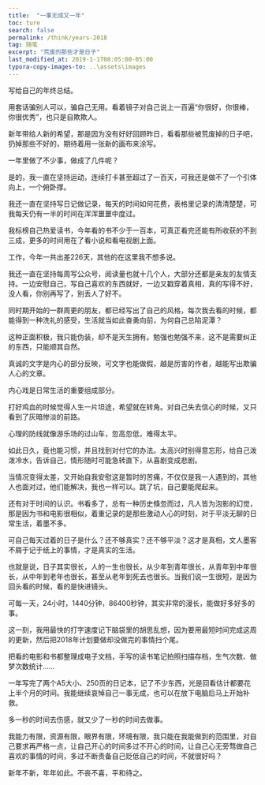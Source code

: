 ```yaml
---
title:  "一事无成又一年"
toc: ture
search: false
permalink: /think/years-2018
tag: 随笔
excerpt: "荒废的那些才是日子"
last_modified_at: 2019-1-1T08:05:00-05:00
typora-copy-images-to: ..\assets\images
---
```


写给自己的年终总结。

用套话骗别人可以，骗自己无用。看着镜子对自己说上一百遍“你很好，你很棒，你很优秀”，也只是自欺欺人。

新年带给人新的希望，那是因为没有好好回顾昨日，看看那些被荒废掉的日子吧，扔掉那些不好的，期待着用一张新的画布来涂写。

一年里做了不少事，做成了几件呢？

是的，我一直在坚持运动，连续打卡甚至超过了一百天，可我还是做不了一个引体向上，一个俯卧撑。

我还一直在坚持写日记做记录，每天的时间如何花费，表格里记录的清清楚楚，可我每天仍有一半的时间在浑浑噩噩中度过。

我标榜自己热爱读书，今年看的书不少于一百本，可真正看完还能有所收获的不到三成，更多的时间用在了看小说和看电视剧上面。

工作，今年一共出差226天，其他的在这里我不想多说。

我还一直在坚持每周写公众号，阅读量也就十几个人，大部分还都是亲友的友情支持。一边安慰自己，写自己喜欢的东西就好，一边又戳穿着真相，真的写得不好，没人看，你别再写了，别丢人了好不。

同时期开始的一群周更的朋友，都已经写出了自己的风格，每次我去看的时候，都能得到一种洗礼的感受，生活就当如此奋勇向前，为何自己总陷泥潭？

这种正面积极，我只能伪装，却不是天生拥有。勉强也勉强不来，这不是需要纠正的东西，只能顺其自然。

真诚的文字是内心的部分反映，可文字也能做假，越是厉害的作者，越能写出欺骗人心的文章。

内心戏是日常生活的重要组成部分。

打好鸡血的时候觉得人生一片坦途，希望就在转角。对自己失去信心的时候，又只看到了灰暗惨淡的前路。

心理的防线就像游乐场的过山车，忽高忽低，难得太平。

如此日久，竟也能习惯，并且找到对付它的办法。太高兴时别得意忘形，给自己泼泼冷水，告诉自己，情形随时可能急转直下，从喜剧变成悲剧。

当情况变得太差，又开始自我安慰这是暂时的苦痛，不仅仅是我一人遇到的，其他人也面对过，他们能解决，我也一样可以。跳了坑，自己要能爬起来。

还有对于时间的认识。书看多了，总有一种历史倏忽而过，凡人皆为泡影的幻觉，那是因为书和电影很相似，着重记录的是那些激动人心的时刻，对于平淡无聊的日常生活，着墨不多。

可自己每天过着的日子是什么？还不够真实？还不够平淡？这才是真相，文人墨客不屑于记于纸上的事情，才是真实的生活。

也就是说，日子其实很长，人的一生也很长，从少年到青年很长，从青年到中年很长，从中年到老年也很长，甚至从老年到死去也很长。当我们说一生很短，是因为回头看的时候，看的是快进镜头。

可每一天，24小时，1440分钟，86400秒钟，其实非常的漫长，能做好多好多的事。

这一刻，我用最快的打字速度记下脑袋里的胡思乱想，因为要用最短时间完成这周的更新，然后把2018年计划要做却没做完的事情扫个尾。

把看的电影和书都整理成电子文档，手写的读书笔记拍照扫描存档，生气次数、做梦次数统计……

一年写完了两个A5大小、250页的日记本，记了不少东西，光是回看估计都要花上半个月的时间。我能继续哀悼自己一事无成，也可以在放下电脑后马上开始补救。

多一秒的时间去伤感，就又少了一秒的时间去做事。

我能力有限，资源有限，眼界有限，环境有限，我只能在我能做到的范围里，对自己要求再严格一点，让自己开心的时间多过不开心的时间，让自己心无旁骛做自己喜欢的事情的时间，多过不断责备自己贬低自己的时间，不就很好吗？

新年不新，年年如此。不丧不喜，平和待之。